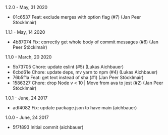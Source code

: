 1.2.0 - May, 31 2020

* 01c6537 Feat: exclude merges with option flag (#7) (Jan Peer Stöcklmair)

1.1.1 - May, 14 2020

* 4b87074 Fix: correctly get whole body of commit messages (#6) (Jan Peer Stöcklmair)

1.1.0 - March, 20 2020

* 5b73705 Chore: update eslint (#5) (Lukas Aichbauer)
* 6cbd61e Chore: update deps, mv yarn to npm (#4) (Lukas Aichbauer)
* 76b5f1a Feat: get text instead of sha (#1) (Jan Peer Stöcklmair)
* 1586327 Chore: drop Node v < 10 | Move from ava to jest (#2) (Jan Peer Stöcklmair)

1.0.1 - June, 24 2017

* adf4082 Fix: update package.json to have main (aichbauer)

1.0.0 - June, 24 2017

* 5f7f893 Initial commit (aichbauer)
